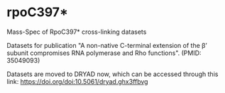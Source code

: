 # rpoC397*

Mass-Spec of RpoC397* cross-linking datasets

Datasets for publication "A non-native C-terminal extension of the β’ subunit compromises RNA polymerase and Rho functions". (PMID: 35049093)

Datasets are moved to DRYAD now, which can be accessed through this link:
https://doi.org/doi:10.5061/dryad.ghx3ffbvg
